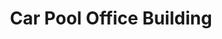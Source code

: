 ---
layout: building
title: "Car Pool Office Building"
alternative_name: 
built: 1969-70
addition:
architect: "Norval H. Curry"
contractor: "Siedlemann Construction Co."
razed: 
author:
rights: Public Domain
source: Iowa State University Library, University Archives
publication-date: 1980 
---